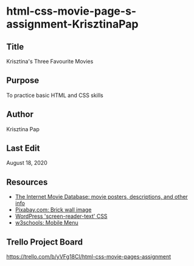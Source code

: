 # html-css-movie-page-s-assignment-KrisztinaPap

## Title
Krisztina's Three Favourite Movies

## Purpose
To practice basic HTML and CSS skills

## Author
Krisztina Pap

## Last Edit
August 18, 2020

## Resources
- [The Internet Movie Database: movie posters, descriptions, and other info](https://www.imdb.com)
- [Pixabay.com: Brick wall image](https://pixabay.com/photos/backdrop-block-brick-building-21534/)
- [WordPress 'screen-reader-text' CSS](https://make.wordpress.org/accessibility/handbook/markup/the-css-class-screen-reader-text/)
- [w3schools: Mobile Menu](https://www.w3schools.com/howto/howto_js_mobile_navbar.asp)

## Trello Project Board
https://trello.com/b/yVFg18CI/html-css-movie-pages-assignment
